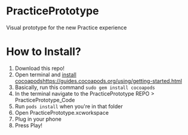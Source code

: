 # PracticePrototype
Visual prototype for the new Practice experience

# How to Install?
1. Download this repo!
2. Open terminal and [install cocoapods](https://guides.cocoapods.org/using/getting-started.html)https://guides.cocoapods.org/using/getting-started.html
3.   Basically, run this command `sudo gem install cocoapods`
4. In the terminal navigate to the PracticePrototype REPO > PracticePrototype_Code
5. Run `pods install` when you're in that folder
6. Open PracticePrototype.xcworkspace
7. Plug in your phone
8. Press Play!
